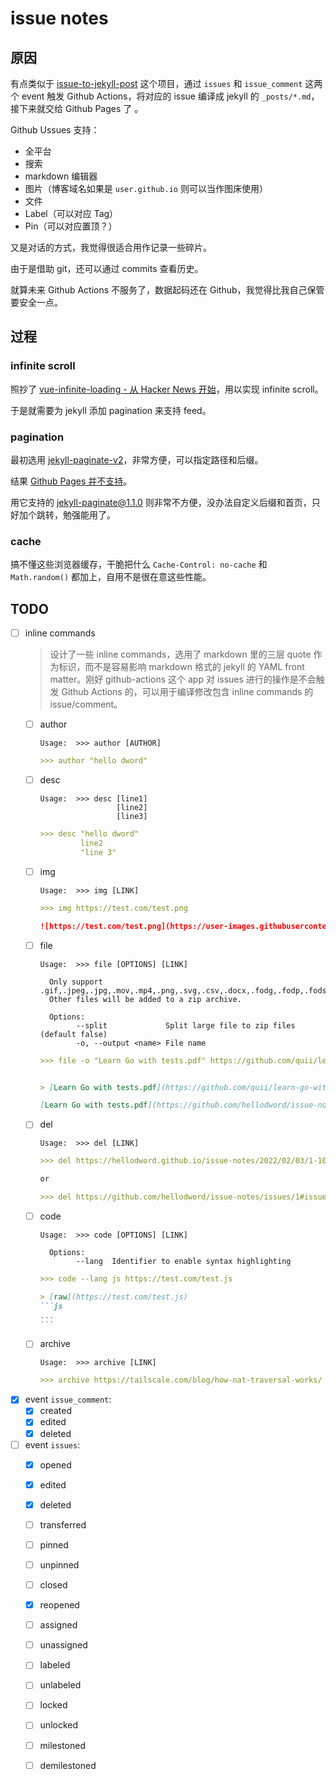 # issue notes

## 原因

有点类似于 [issue-to-jekyll-post](https://github.com/yoshum/issue-to-jekyll-post) 这个项目，通过 `issues` 和 `issue_comment` 这两个 event 触发 Github Actions，将对应的 issue 编译成 jekyll 的 `_posts/*.md`，接下来就交给 Github Pages 了 。

Github Ussues 支持：
- 全平台
- 搜索
- markdown 编辑器
- 图片（博客域名如果是 `user.github.io` 则可以当作图床使用）
- 文件
- Label（可以对应 Tag）
- Pin（可以对应置顶？）

又是对话的方式，我觉得很适合用作记录一些碎片。

由于是借助 git，还可以通过 commits 查看历史。

就算未来 Github Actions 不服务了，数据起码还在 Github，我觉得比我自己保管要安全一点。

## 过程

### infinite scroll

照抄了 [vue-infinite-loading - 从 Hacker News 开始](https://github.com/PeachScript/vue-infinite-loading/blob/4baed2bb078f076d3bff48c783ed324236630ed6/docs/zh/guide/start-with-hn.md)，用以实现 infinite scroll。

于是就需要为 jekyll 添加 pagination 来支持 feed。

### pagination

最初选用 [jekyll-paginate-v2](https://github.com/sverrirs/jekyll-paginate-v2)，非常方便，可以指定路径和后缀。

结果 [Github Pages 并不支持](https://pages.github.com/versions/)。

用它支持的 [jekyll-paginate@1.1.0](https://github.com/jekyll/jekyll-paginate/tree/v1.1.0) 则非常不方便，没办法自定义后缀和首页，只好加个跳转，勉强能用了。

### cache

搞不懂这些浏览器缓存，干脆把什么 `Cache-Control: no-cache` 和 `Math.random()` 都加上，自用不是很在意这些性能。


## TODO

  - [ ] inline commands
    > 设计了一些 inline commands，选用了 markdown 里的三层 quote 作为标识，而不是容易影响 markdown 格式的 jekyll 的 YAML front matter。刚好 github-actions 这个 app 对 issues 进行的操作是不会触发 Github Actions 的，可以用于编译修改包含 inline commands 的 issue/comment。
    - [ ] author
      ```
      Usage:  >>> author [AUTHOR]
      ```
      ```md
      >>> author "hello dword"
      ```
    - [ ] desc
      ```
      Usage:  >>> desc [line1]
                       [line2]
                       [line3]
      ```
      ```md
      >>> desc "hello dword"
               line2
               "line 3"
      ```
    - [ ] img
      ```
      Usage:  >>> img [LINK]
      ```
      ```md
      >>> img https://test.com/test.png

      ![https://test.com/test.png](https://user-images.githubusercontent.com/1234567/12345678.png)
      ```
    - [ ] file
      ```
      Usage:  >>> file [OPTIONS] [LINK]

        Only support .gif,.jpeg,.jpg,.mov,.mp4,.png,.svg,.csv,.docx,.fodg,.fodp,.fods,.fodt,.gz,.log,.md,.odf,.odg,.odp,.ods,.odt,.pdf,.pptx,.txt,.xls,.xlsx,.zip.
        Other files will be added to a zip archive.

        Options:
              --split             Split large file to zip files (default false)
              -o, --output <name> File name
      ```

      ```md
      >>> file -o "Learn Go with tests.pdf" https://github.com/quii/learn-go-with-tests/releases/download/12.5.0/learn-go-with-tests.pdf


      > [Learn Go with tests.pdf](https://github.com/quii/learn-go-with-tests/releases/download/12.5.0/learn-go-with-tests.pdf)

      [Learn Go with tests.pdf](https://github.com/hellodword/issue-notes/files/1234567/default.pdf)
      ```
    - [ ] del
      ```
      Usage:  >>> del [LINK]
      ```

      ```md
      >>> del https://hellodword.github.io/issue-notes/2022/02/03/1-1029028094.html

      or

      >>> del https://github.com/hellodword/issue-notes/issues/1#issuecomment-1029028094
      ```
    - [ ] code
      ```
      Usage:  >>> code [OPTIONS] [LINK]

        Options:
              --lang  Identifier to enable syntax highlighting
      ```

      ~~~md
      >>> code --lang js https://test.com/test.js

      > [raw](https://test.com/test.js)
      ```js
      ...
      ```
      ~~~
    - [ ] archive
      ```
      Usage:  >>> archive [LINK]
      ```
      ```md
      >>> archive https://tailscale.com/blog/how-nat-traversal-works/
      ```
  - [x] event `issue_comment`:
    - [x] created
    - [x] edited
    - [x] deleted
  - [ ] event `issues`:
    - [x] opened
    - [x] edited
    - [x] deleted
    - [ ] transferred
    - [ ] pinned
    - [ ] unpinned
    - [ ] closed
    - [x] reopened
    - [ ] assigned
    - [ ] unassigned
    - [ ] labeled
    - [ ] unlabeled
    - [ ] locked
    - [ ] unlocked
    - [ ] milestoned
    - [ ] demilestoned

